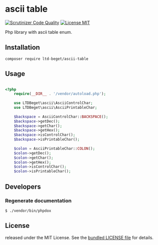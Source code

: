 # ascii table

[![Scrutinizer Code Quality](https://scrutinizer-ci.com/g/LTD-Beget/ascii-table/badges/quality-score.png?b=master)](https://scrutinizer-ci.com/g/LTD-Beget/ascii-table/?branch=master)
[![License MIT](http://img.shields.io/badge/license-MIT-blue.svg?style=flat)](https://github.com/LTD-Beget/ascii-table/blob/master/LICENSE)

Php library with ascii table enum.

## Installation

```shell
composer require ltd-beget/ascii-table
```

## Usage
```php

<?php
    require(__DIR__ . '/vendor/autoload.php');
    
    use LTDBeget\ascii\AsciiControlChar;
    use LTDBeget\ascii\AsciiPrintableChar;
    
    $backspace = AsciiControlChar::BACKSPACE();
    $backspace->getDec();
    $backspace->getChar();
    $backspace->getHex();
    $backspace->isControlChar();
    $backspace->isPrintableChar();
    
    $colon = AsciiPrintableChar::COLON();
    $colon->getDec();
    $colon->getChar();
    $colon->getHex();
    $colon->isControlChar();
    $colon->isPrintableChar();
```
## Developers
### Regenerate documentation
```shell
$ ./vendor/bin/phpdox
```

## License
released under the MIT License.
See the [bundled LICENSE file](LICENSE) for details.
